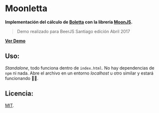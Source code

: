 # Moonletta

**Implementación del cálculo de [Boletta](http://silogismo.com/bolettta/) con la librería [MoonJS](http://moonjs.ga/).**

> Demo realizado para BeerJS Santiago edición Abril 2017

**[Ver Demo]()**

## Uso:

*Standalone*, todo funciona dentro de `index.html`. No hay dependencias de `npm` ni nada. Abre el archivo en un entorno *localhost* u otro similar y estará funcionando 👍🏾.

## Licencia:

[MIT](LICENSE).